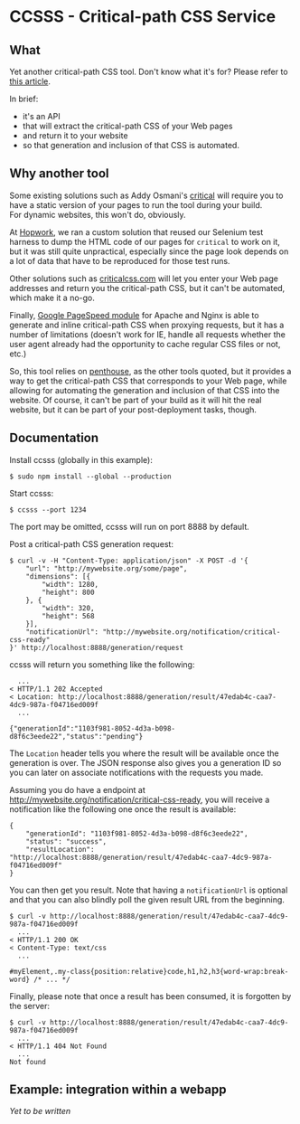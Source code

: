 # CCSSS - Critical-path CSS Service

## What

Yet another critical-path CSS tool. Don't know what it's for? Please refer to
[this article](https://developers.google.com/web/fundamentals/performance/critical-rendering-path/?hl=en).

In brief:

* it's an API
* that will extract the critical-path CSS of your Web pages
* and return it to your website
* so that generation and inclusion of that CSS is automated.


## Why another tool

Some existing solutions such as Addy Osmani's [critical](https://github.com/addyosmani/critical)
will require you to have a static version of your pages to run the tool during your build.  
For dynamic websites, this won't do, obviously.

At [Hopwork](https://www.hopwork.com), we ran a custom solution that reused our Selenium
test harness to dump the HTML code of our pages for `critical` to work on it, but it was
still quite unpractical, especially since the page look depends on a lot of data that
have to be reproduced for those test runs.

Other solutions such as [criticalcss.com](http://criticalcss.com/) will let you enter
your Web page addresses and return you the critical-path CSS, but it can't be automated,
which make it a no-go.

Finally, [Google PageSpeed module](https://developers.google.com/speed/pagespeed/module/filter-prioritize-critical-css)
for Apache and Nginx is able to generate and inline critical-path CSS when proxying
requests, but it has a number of limitations (doesn't work for IE, handle all requests
whether the user agent already had the opportunity to cache regular CSS files or not, etc.)

So, this tool relies on [penthouse](https://github.com/pocketjoso/penthouse), as the
other tools quoted, but it provides a way to get the critical-path CSS that corresponds
to your Web page, while allowing for automating the generation and inclusion of that CSS
into the website. Of course, it can't be part of your build as it will hit the real
website, but it can be part of your post-deployment tasks, though.


## Documentation

Install ccsss (globally in this example):

    $ sudo npm install --global --production

Start ccsss:

    $ ccsss --port 1234

The port may be omitted, ccsss will run on port 8888 by default.

Post a critical-path CSS generation request:

    $ curl -v -H "Content-Type: application/json" -X POST -d '{
        "url": "http://mywebsite.org/some/page",
        "dimensions": [{
            "width": 1280,
            "height": 800
        }, {
            "width": 320,
            "height": 568
        }],
        "notificationUrl": "http://mywebsite.org/notification/critical-css-ready"
    }' http://localhost:8888/generation/request

ccsss will return you something like the following:

      ...
    < HTTP/1.1 202 Accepted
    < Location: http://localhost:8888/generation/result/47edab4c-caa7-4dc9-987a-f04716ed009f
      ...

    {"generationId":"1103f981-8052-4d3a-b098-d8f6c3eede22","status":"pending"}

The `Location` header tells you where the result will be available once the generation is over.
The JSON response also gives you a generation ID so you can later on associate notifications with
the requests you made.

Assuming you do have a endpoint at http://mywebsite.org/notification/critical-css-ready,
you will receive a notification like the following one once the result is available:

    {
        "generationId": "1103f981-8052-4d3a-b098-d8f6c3eede22",
        "status": "success",
        "resultLocation": "http://localhost:8888/generation/result/47edab4c-caa7-4dc9-987a-f04716ed009f"
    }

You can then get you result. Note that having a `notificationUrl` is optional and that
you can also blindly poll the given result URL from the beginning.

    $ curl -v http://localhost:8888/generation/result/47edab4c-caa7-4dc9-987a-f04716ed009f
      ... 
    < HTTP/1.1 200 OK
    < Content-Type: text/css
      ...

    #myElement,.my-class{position:relative}code,h1,h2,h3{word-wrap:break-word} /* ... */

Finally, please note that once a result has been consumed, it is forgotten by the server:

    $ curl -v http://localhost:8888/generation/result/47edab4c-caa7-4dc9-987a-f04716ed009f
      ... 
    < HTTP/1.1 404 Not Found
      ...
    Not found


## Example: integration within a webapp

_Yet to be written_

